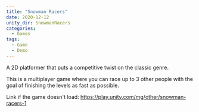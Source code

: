 ```yaml
---
title: "Snowman Racers"
date: 2020-12-12
unity_dir: SnowmanRacers
categories:
  - Games
tags:
  - Game
  - Demo
---
```


A 2D platformer that puts a competitive twist on the classic genre.

This is a multiplayer game where you can race up to 3 other people with the goal of finishing the levels as fast as possible.


Link if the game doesn't load: https://play.unity.com/mg/other/snowman-racers-1
